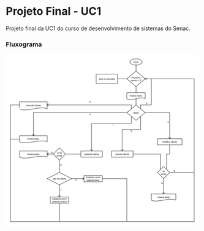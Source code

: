# Projeto Final - UC1

Projeto final da UC1 do curso de desenvolvimento de sistemas do Senac.

### Fluxograma

![flowchart](./docs/flowchart.svg "Google's Knowledge Graph")
